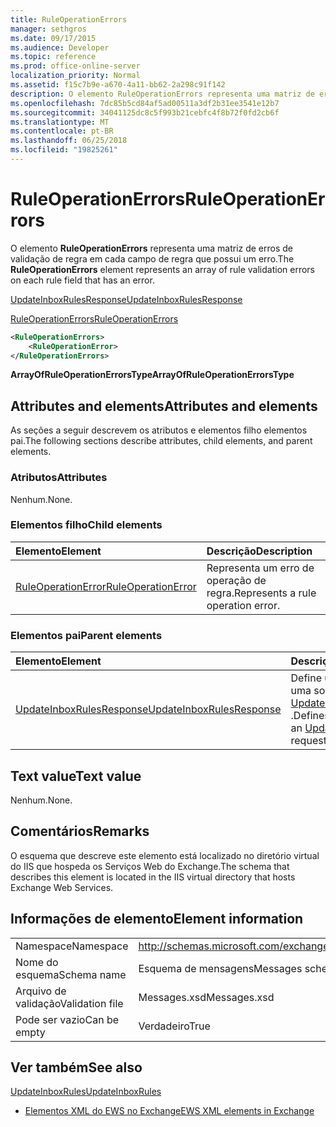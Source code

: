 ```yaml
---
title: RuleOperationErrors
manager: sethgros
ms.date: 09/17/2015
ms.audience: Developer
ms.topic: reference
ms.prod: office-online-server
localization_priority: Normal
ms.assetid: f15c7b9e-a670-4a11-bb62-2a298c91f142
description: O elemento RuleOperationErrors representa uma matriz de erros de validação de regra em cada campo de regra que possui um erro.
ms.openlocfilehash: 7dc85b5cd84af5ad00511a3df2b31ee3541e12b7
ms.sourcegitcommit: 34041125dc8c5f993b21cebfc4f8b72f0fd2cb6f
ms.translationtype: MT
ms.contentlocale: pt-BR
ms.lasthandoff: 06/25/2018
ms.locfileid: "19825261"
---
```

# <a name="ruleoperationerrors"></a><span data-ttu-id="a30d2-103">RuleOperationErrors</span><span class="sxs-lookup"><span data-stu-id="a30d2-103">RuleOperationErrors</span></span>

<span data-ttu-id="a30d2-104">O elemento **RuleOperationErrors** representa uma matriz de erros de validação de regra em cada campo de regra que possui um erro.</span><span class="sxs-lookup"><span data-stu-id="a30d2-104">The **RuleOperationErrors** element represents an array of rule validation errors on each rule field that has an error.</span></span> 
  
[<span data-ttu-id="a30d2-105">UpdateInboxRulesResponse</span><span class="sxs-lookup"><span data-stu-id="a30d2-105">UpdateInboxRulesResponse</span></span>](updateinboxrulesresponse.md)
  
[<span data-ttu-id="a30d2-106">RuleOperationErrors</span><span class="sxs-lookup"><span data-stu-id="a30d2-106">RuleOperationErrors</span></span>](ruleoperationerrors.md)
  
```XML
<RuleOperationErrors>
    <RuleOperationError>
</RuleOperationErrors>
```

 <span data-ttu-id="a30d2-107">**ArrayOfRuleOperationErrorsType**</span><span class="sxs-lookup"><span data-stu-id="a30d2-107">**ArrayOfRuleOperationErrorsType**</span></span>
## <a name="attributes-and-elements"></a><span data-ttu-id="a30d2-108">Attributes and elements</span><span class="sxs-lookup"><span data-stu-id="a30d2-108">Attributes and elements</span></span>

<span data-ttu-id="a30d2-109">As seções a seguir descrevem os atributos e elementos filho elementos pai.</span><span class="sxs-lookup"><span data-stu-id="a30d2-109">The following sections describe attributes, child elements, and parent elements.</span></span>
  
### <a name="attributes"></a><span data-ttu-id="a30d2-110">Atributos</span><span class="sxs-lookup"><span data-stu-id="a30d2-110">Attributes</span></span>

<span data-ttu-id="a30d2-111">Nenhum.</span><span class="sxs-lookup"><span data-stu-id="a30d2-111">None.</span></span>
  
### <a name="child-elements"></a><span data-ttu-id="a30d2-112">Elementos filho</span><span class="sxs-lookup"><span data-stu-id="a30d2-112">Child elements</span></span>

|<span data-ttu-id="a30d2-113">**Elemento**</span><span class="sxs-lookup"><span data-stu-id="a30d2-113">**Element**</span></span>|<span data-ttu-id="a30d2-114">**Descrição**</span><span class="sxs-lookup"><span data-stu-id="a30d2-114">**Description**</span></span>|
|:-----|:-----|
|[<span data-ttu-id="a30d2-115">RuleOperationError</span><span class="sxs-lookup"><span data-stu-id="a30d2-115">RuleOperationError</span></span>](ruleoperationerror.md) <br/> |<span data-ttu-id="a30d2-116">Representa um erro de operação de regra.</span><span class="sxs-lookup"><span data-stu-id="a30d2-116">Represents a rule operation error.</span></span>  <br/> |
   
### <a name="parent-elements"></a><span data-ttu-id="a30d2-117">Elementos pai</span><span class="sxs-lookup"><span data-stu-id="a30d2-117">Parent elements</span></span>

|<span data-ttu-id="a30d2-118">**Elemento**</span><span class="sxs-lookup"><span data-stu-id="a30d2-118">**Element**</span></span>|<span data-ttu-id="a30d2-119">**Descrição**</span><span class="sxs-lookup"><span data-stu-id="a30d2-119">**Description**</span></span>|
|:-----|:-----|
|[<span data-ttu-id="a30d2-120">UpdateInboxRulesResponse</span><span class="sxs-lookup"><span data-stu-id="a30d2-120">UpdateInboxRulesResponse</span></span>](updateinboxrulesresponse.md) <br/> |<span data-ttu-id="a30d2-121">Define uma resposta a uma solicitação [UpdateInboxRules](updateinboxrules.md) .</span><span class="sxs-lookup"><span data-stu-id="a30d2-121">Defines a response to an [UpdateInboxRules](updateinboxrules.md) request.</span></span>  <br/> |
   
## <a name="text-value"></a><span data-ttu-id="a30d2-122">Text value</span><span class="sxs-lookup"><span data-stu-id="a30d2-122">Text value</span></span>

<span data-ttu-id="a30d2-123">Nenhum.</span><span class="sxs-lookup"><span data-stu-id="a30d2-123">None.</span></span>
  
## <a name="remarks"></a><span data-ttu-id="a30d2-124">Comentários</span><span class="sxs-lookup"><span data-stu-id="a30d2-124">Remarks</span></span>

<span data-ttu-id="a30d2-125">O esquema que descreve este elemento está localizado no diretório virtual do IIS que hospeda os Serviços Web do Exchange.</span><span class="sxs-lookup"><span data-stu-id="a30d2-125">The schema that describes this element is located in the IIS virtual directory that hosts Exchange Web Services.</span></span>
  
## <a name="element-information"></a><span data-ttu-id="a30d2-126">Informações de elemento</span><span class="sxs-lookup"><span data-stu-id="a30d2-126">Element information</span></span>

|||
|:-----|:-----|
|<span data-ttu-id="a30d2-127">Namespace</span><span class="sxs-lookup"><span data-stu-id="a30d2-127">Namespace</span></span>  <br/> |http://schemas.microsoft.com/exchange/services/2006/messages  <br/> |
|<span data-ttu-id="a30d2-128">Nome do esquema</span><span class="sxs-lookup"><span data-stu-id="a30d2-128">Schema name</span></span>  <br/> |<span data-ttu-id="a30d2-129">Esquema de mensagens</span><span class="sxs-lookup"><span data-stu-id="a30d2-129">Messages schema</span></span>  <br/> |
|<span data-ttu-id="a30d2-130">Arquivo de validação</span><span class="sxs-lookup"><span data-stu-id="a30d2-130">Validation file</span></span>  <br/> |<span data-ttu-id="a30d2-131">Messages.xsd</span><span class="sxs-lookup"><span data-stu-id="a30d2-131">Messages.xsd</span></span>  <br/> |
|<span data-ttu-id="a30d2-132">Pode ser vazio</span><span class="sxs-lookup"><span data-stu-id="a30d2-132">Can be empty</span></span>  <br/> |<span data-ttu-id="a30d2-133">Verdadeiro</span><span class="sxs-lookup"><span data-stu-id="a30d2-133">True</span></span>  <br/> |
   
## <a name="see-also"></a><span data-ttu-id="a30d2-134">Ver também</span><span class="sxs-lookup"><span data-stu-id="a30d2-134">See also</span></span>



[<span data-ttu-id="a30d2-135">UpdateInboxRules</span><span class="sxs-lookup"><span data-stu-id="a30d2-135">UpdateInboxRules</span></span>](updateinboxrules.md)


- [<span data-ttu-id="a30d2-136">Elementos XML do EWS no Exchange</span><span class="sxs-lookup"><span data-stu-id="a30d2-136">EWS XML elements in Exchange</span></span>](ews-xml-elements-in-exchange.md)

